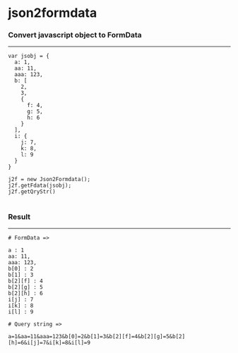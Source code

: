 
# json2formdata

### Convert javascript object to FormData

***
```
var jsobj = {
  a: 1,
  aa: 11,
  aaa: 123,
  b: [
    2,
    3,
    {
      f: 4,
      g: 5,
      h: 6
    }
  ],
  i: {
    j: 7,
    k: 8,
    l: 9
  }
}

j2f = new Json2Formdata();
j2f.getFdata(jsobj);
j2f.getQryStr()
```
#
### Result
***
```
# FormData =>

a : 1
aa: 11,
aaa: 123,
b[0] : 2
b[1] : 3
b[2][f] : 4
b[2][g] : 5
b[2][h] : 6
i[j] : 7
i[k] : 8
i[l] : 9
```
```
# Query string =>

a=1&aa=11&aaa=123&b[0]=2&b[1]=3&b[2][f]=4&b[2][g]=5&b[2][h]=6&i[j]=7&i[k]=8&i[l]=9
```
#